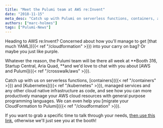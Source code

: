 ```yaml
---
title: "Meet the Pulumi team at AWS re:Invent"
date: "2018-11-15"
meta_desc: "Catch up with Pulumi on serverless functions, containers, and Kubernetes at AWS re:invent."
authors: ["marc-holmes"]
tags: ["Pulumi-News"]
---
```


Heading to AWS re:Invent? Concerned about how you'll manage to get
[that much YAML]({{< ref "/cloudformation" >}}) into your carry
on bag? Or maybe you just like purple.

Whatever the reason, the Pulumi team will be there all week at **Booth
316, Startup Central, Aria Quad, **and we'd love to chat with you about
[AWS and Pulumi]({{< ref "/crosswalk/aws" >}}).

Catch up with us on serverless functions, [containers]({{< ref "/containers" >}}) and
[Kubernetes]({{< ref "/kubernetes" >}}), managed services and
any other cloud native infrastructure as code, and see how you can more
productively manage your AWS cloud resources with general purpose
programming languages. We can even help you
[migrate your CloudFormation to Pulumi]({{< ref "/cloudformation" >}}). 

If you want to grab a specific time to talk through your needs,
[then use this link](https://info.pulumi.com/meetings/team-pulumi/aws-reinvent-catchup),
otherwise we'll just see you at the booth!
<!--more-->
